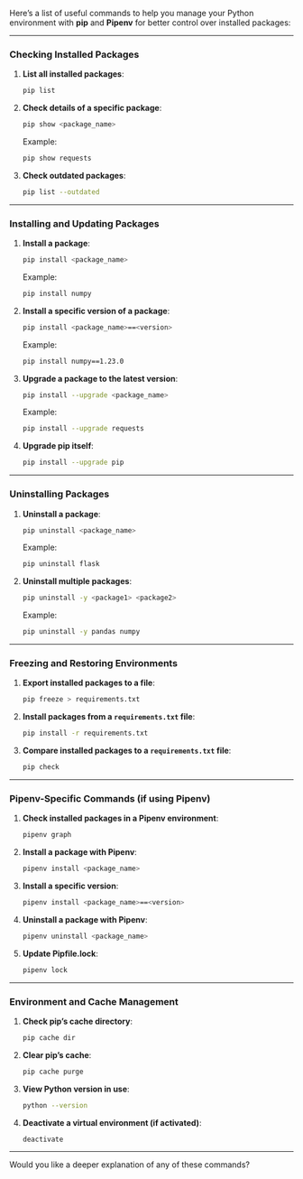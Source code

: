 Here’s a list of useful commands to help you manage your Python environment with **pip** and **Pipenv** for better control over installed packages:

---

### **Checking Installed Packages**
1. **List all installed packages**:
   ```bash
   pip list
   ```
2. **Check details of a specific package**:
   ```bash
   pip show <package_name>
   ```
   Example:
   ```bash
   pip show requests
   ```

3. **Check outdated packages**:
   ```bash
   pip list --outdated
   ```

---

### **Installing and Updating Packages**
1. **Install a package**:
   ```bash
   pip install <package_name>
   ```
   Example:
   ```bash
   pip install numpy
   ```

2. **Install a specific version of a package**:
   ```bash
   pip install <package_name>==<version>
   ```
   Example:
   ```bash
   pip install numpy==1.23.0
   ```

3. **Upgrade a package to the latest version**:
   ```bash
   pip install --upgrade <package_name>
   ```
   Example:
   ```bash
   pip install --upgrade requests
   ```

4. **Upgrade pip itself**:
   ```bash
   pip install --upgrade pip
   ```

---

### **Uninstalling Packages**
1. **Uninstall a package**:
   ```bash
   pip uninstall <package_name>
   ```
   Example:
   ```bash
   pip uninstall flask
   ```

2. **Uninstall multiple packages**:
   ```bash
   pip uninstall -y <package1> <package2>
   ```
   Example:
   ```bash
   pip uninstall -y pandas numpy
   ```

---

### **Freezing and Restoring Environments**
1. **Export installed packages to a file**:
   ```bash
   pip freeze > requirements.txt
   ```
2. **Install packages from a `requirements.txt` file**:
   ```bash
   pip install -r requirements.txt
   ```

3. **Compare installed packages to a `requirements.txt` file**:
   ```bash
   pip check
   ```

---

### **Pipenv-Specific Commands** (if using Pipenv)
1. **Check installed packages in a Pipenv environment**:
   ```bash
   pipenv graph
   ```

2. **Install a package with Pipenv**:
   ```bash
   pipenv install <package_name>
   ```

3. **Install a specific version**:
   ```bash
   pipenv install <package_name>==<version>
   ```

4. **Uninstall a package with Pipenv**:
   ```bash
   pipenv uninstall <package_name>
   ```

5. **Update Pipfile.lock**:
   ```bash
   pipenv lock
   ```

---

### **Environment and Cache Management**
1. **Check pip’s cache directory**:
   ```bash
   pip cache dir
   ```
2. **Clear pip’s cache**:
   ```bash
   pip cache purge
   ```

3. **View Python version in use**:
   ```bash
   python --version
   ```

4. **Deactivate a virtual environment (if activated)**:
   ```bash
   deactivate
   ```

---

Would you like a deeper explanation of any of these commands?
